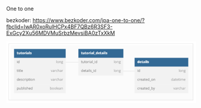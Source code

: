 One to one

bezkoder:
https://www.bezkoder.com/jpa-one-to-one/?fbclid=IwAR0xoRulHCPx4BF7QBz6R3SF3-ExGcy2Xu56MDVMuSrbzMevsiBA0zTxXkM

![onetomany](https://github.com/magdalenahuget/springIntro3/blob/ebf6b846213fb8f29f38324bd2604a4e9a2b1b0b/src/main/resources/static/onetoone.PNG)